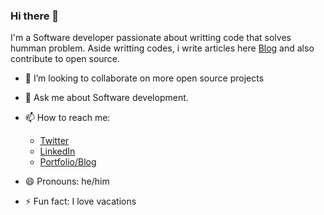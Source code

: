 ### Hi there 👋

I'm a Software developer passionate about writting code that solves humman problem. Aside writting codes, i write articles here [Blog](https://idrisolubisi.com/blog "My Blog") and also contribute to open source.

- 👯 I’m looking to collaborate on more open source projects

- 💬 Ask me about Software development.

- 📫 How to reach me: 
  * [Twitter](https://twitter.com/olanetsoft "My Twitter")
  * [LinkedIn](https://www.linkedin.com/in/olubisi-idris-ayinde-05727b17a/ "My LinkedIn")
  * [Portfolio/Blog](https://idrisolubisi.com "My portfolio")
  
- 😄 Pronouns: he/him

- ⚡ Fun fact: I love vacations
<!--
**Olanetsoft/Olanetsoft** is a ✨ _special_ ✨ repository because its `README.md` (this file) appears on your GitHub profile.



Here are some ideas to get you started:

- 🔭 I’m currently working on ...
- 🌱 I’m currently learning ...
- 👯 I’m looking to collaborate on ...
- 🤔 I’m looking for help with ...
- 💬 Ask me about ...
- 📫 How to reach me: ...
- 😄 Pronouns: ...
- ⚡ Fun fact: ...
-->
